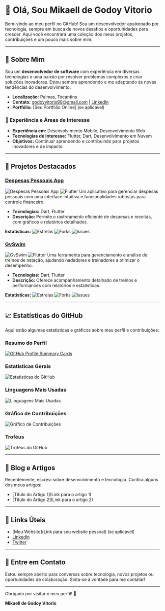 # 👋 Olá, Sou Mikaell de Godoy Vitorio

Bem-vindo ao meu perfil no GitHub! Sou um desenvolvedor apaixonado por tecnologia, sempre em busca de novos desafios e oportunidades para crescer. Aqui você encontrará uma coleção dos meus projetos, contribuições e um pouco mais sobre mim.

---

## 🚀 Sobre Mim

Sou um **desenvolvedor de software** com experiência em diversas tecnologias e uma paixão por resolver problemas complexos e criar soluções inovadoras. Estou sempre aprendendo e me adaptando às novas tendências do desenvolvimento.

- **Localização:** Palmas, Tocantins
- **Contato:** godoyvitorio99@gmail.com | [LinkedIn](https://br.linkedin.com/in/mikaell-de-godoy-vitorio-ab64422b2)
- **Portfólio:** [Seu Portfólio Online] (se aplicável)

### 💼 Experiência e Áreas de Interesse

- **Experiência em:** Desenvolvimento Mobile, Desenvolvimento Web
- **Tecnologias de Interesse:** Flutter, Dart, Desenvolvimento em Nuvem
- **Objetivos:** Continuar aprendendo e contribuindo para projetos inovadores e de impacto

---

## 🌟 Projetos Destacados

### [Despesas Pessoais App](https://github.com/PyGodoy/DespesasPessoaisApp)
![Despesas Pessoais App](https://img.shields.io/badge/Dart-0175C2?style=for-the-badge&logo=dart&logoColor=white) ![Flutter](https://img.shields.io/badge/Flutter-02569B?style=for-the-badge&logo=flutter&logoColor=white)
Um aplicativo para gerenciar despesas pessoais com uma interface intuitiva e funcionalidades robustas para controle financeiro.
- **Tecnologias:** Dart, Flutter
- **Descrição:** Permite o rastreamento eficiente de despesas e receitas, com gráficos e relatórios detalhados.

**Estatísticas:**
![Estrelas](https://img.shields.io/github/stars/PyGodoy/DespesasPessoaisApp?style=for-the-badge&logo=github&label=Estrelas) ![Forks](https://img.shields.io/github/forks/PyGodoy/DespesasPessoaisApp?style=for-the-badge&logo=github&label=Forks) ![Issues](https://img.shields.io/github/issues/PyGodoy/DespesasPessoaisApp?style=for-the-badge&logo=github&label=Issues)

### [GvSwim](https://github.com/PyGodoy/gvswim)
![GvSwim](https://img.shields.io/badge/Dart-0175C2?style=for-the-badge&logo=dart&logoColor=white) ![Flutter](https://img.shields.io/badge/Flutter-02569B?style=for-the-badge&logo=flutter&logoColor=white)
Uma ferramenta para gerenciamento e análise de treinos de natação, ajudando nadadores e treinadores a otimizar o desempenho.
- **Tecnologias:** Dart, Flutter
- **Descrição:** Oferece acompanhamento detalhado de treinos e performances com relatórios e estatísticas.

**Estatísticas:**
![Estrelas](https://img.shields.io/github/stars/PyGodoy/gvswim?style=for-the-badge&logo=github&label=Estrelas) ![Forks](https://img.shields.io/github/forks/PyGodoy/gvswim?style=for-the-badge&logo=github&label=Forks) ![Issues](https://img.shields.io/github/issues/PyGodoy/gvswim?style=for-the-badge&logo=github&label=Issues)

---

## 📈 Estatísticas do GitHub

Aqui estão algumas estatísticas e gráficos sobre meu perfil e contribuições:

### Resumo do Perfil
[![GitHub Profile Summary Cards](https://github-profile-summary-cards.vercel.app/api/cards/profile-details?username=PyGodoy&theme=dark)](https://github.com/PyGodoy)

### Estatísticas Gerais
![Estatísticas do GitHub](https://github-readme-stats.vercel.app/api?username=PyGodoy&show_icons=true&hide_title=false&hide=prs&count_private=true&theme=radical&hide_border=true)

### Linguagens Mais Usadas
![Linguagens Mais Usadas](https://github-readme-stats.vercel.app/api/top-langs/?username=PyGodoy&layout=compact&theme=radical&hide_border=true)

### Gráfico de Contribuições
![Gráfico de Contribuições](https://github-readme-activity-graph.cyclic.app/graph?username=PyGodoy&theme=dracula&hide_border=true&area=true)

### Troféus
![Troféus do GitHub](https://github-profile-trophy.vercel.app/?username=PyGodoy&theme=algolia&no-frame=true&no-bg=true)

---

## 📝 Blog e Artigos

Recentemente, escrevi sobre desenvolvimento e tecnologia. Confira alguns dos meus artigos:

- [Título do Artigo 1](Link para o artigo 1)
- [Título do Artigo 2](Link para o artigo 2)

---

## 🔗 Links Úteis

- [Meu Website](Link para seu website pessoal) (se aplicável)
- [LinkedIn](https://www.linkedin.com/in/seuperfil)
- [Twitter](https://twitter.com/seuperfil)

---

## 💬 Entre em Contato

Estou sempre aberto para conversas sobre tecnologia, novos projetos ou oportunidades de colaboração. Sinta-se à vontade para me contatar!

---

Obrigado por visitar o meu perfil! 🚀

**Mikaell de Godoy Vitorio**
